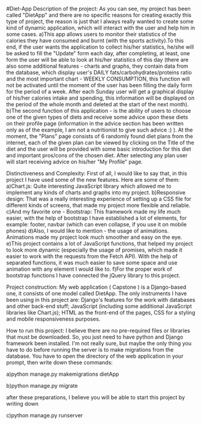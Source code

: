 #Diet-App
Description of the project: As you can see, my project has been called "DietApp" and there are no specific reasons for creating exactly this type of project, the reason is just that I always really wanted to create some kind of dynamic application, which will interact with the user and help him in some cases. a)This app allows users to monitor their statistics of the calories they have consumed and burnt (with the sports activity).To this end, if the user wants the application to collect his/her statistics, he/she will be asked to fill the "Update" form each day, after completing, at least, one form the user will be able to look at his/her statistics of this day (there are also some additional features - charts and graphs, they contain data from the database, which display user's DAILY fats/carbohydrates/proteins ratio and the most important chart - WEEKLY CONSUMPTION, this function will not be activated until the moment of the user has been filling the daily form for the period of a week. After each Sunday user will get a graphical display of his/her calories intake and spending, this information will be displayed on the period of the whole month and deleted at the start of the next month). b)The second function of this application - is the ability of users to choose one of the given types of diets and receive some advice upon these diets on their profile page (information in the advice section has been written only as of the example, I am not a nutritionist to give such advice :) ). At the moment, the "Plans" page consists of 6 randomly found diet plans from the internet, each of the given plan can be viewed by clicking on the Title of the diet and the user will be provided with some basic introduction for this diet and important pros/cons of the chosen diet. After selecting any plan user will start receiving advice on his/her "My Profile" page.

Distinctiveness and Complexity: First of all, I would like to say that, in this project I have used some of the new features. Here are some of them: a)Chart.js: Quite interesting JavaScript library which allowed me to implement any kinds of charts and graphs into my project. b)Responsive design: That was a really interesting experience of setting up a CSS file for different kinds of screens, that made my project more flexible and reliable. c)And my favorite one - Bootstrap: This framework made my life much easier, with the help of bootstrap I have established a lot of elements, for example: footer, navbar (which can even collapse, if you use it on mobile phones) d)Also, I would like to mention - the usage of animations. Animations made my project look much smoother and easy on the eye. e)This project contains a lot of JavaScript functions, that helped my project to look more dynamic (especially the usage of promises, which made it easier to work with the requests from the Fetch API). With the help of separated functions, it was much easier to save some space and use animation with any element I would like to. f)For the proper work of bootstrap functions I have connected the jQuery library to this project.

Project construction: My web application ( Capstone ) is a Django-based one, it consists of one model called DietApp. The only instruments I have been using in this project are: Django's features for the work with databases and other back-end stuff; JavaScript (including some additional JavaScript libraries like Chart.js); HTML as the front-end of the pages, CSS for a styling and mobile responsiveness purposes.

How to run this project: I believe there are no pre-required files or libraries that must be downloaded. So, you just need to have python and Django framework been installed. I'm not really sure, but maybe the only thing you have to do before running the server is to make migrations from the database. You have to open the directory of the web application in your prompt, then write down these commands:

a)python manage.py makemigrations dietApp

b)python manage.py migrate

after these preparations, I believe you will be able to start this project by writing down

c)python manage.py runserver
